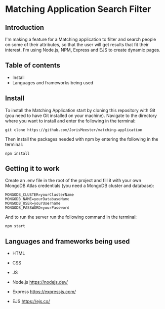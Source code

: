 # Matching Application Search Filter

## Introduction
I'm making a feature for a Matching application to filter and search people on some of their attributes, so that the user will get results that fit their interest. I'm using Node.js, NPM, Express and EJS to create dynamic pages.

## Table of contents
* Install
* Languages and frameworks being used

## Install
To install the Matching Application start by cloning this repository with Git (you need to have Git installed on your machine). Navigate to the directory where you want to install and enter the following in the terminal:

`git clone https://github.com/JorisMeester/matching-application`

Then install the packages needed with npm by entering the following in the terminal:

`npm install`

## Getting it to work
Create an .env file in the root of the project and fill it with your own MongoDB Atlas credentials (you need a MongoDB cluster and database):
```
MONGODB_CLUSTER=yourClusterName
MONGODB_NAME=yourDatabaseName
MONGODB_USER=yourUsername
MONGODB_PASSWORD=yourPassword
```

And to run the server run the following command in the terminal:

`npm start`

## Languages and frameworks being used
* HTML
* CSS
* JS

* Node.js https://nodejs.dev/
* Express https://expressjs.com/
* EJS https://ejs.co/
